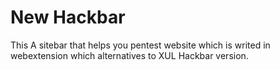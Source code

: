 # New Hackbar
This A sitebar that helps you pentest website which is writed in webextension which alternatives to XUL Hackbar version.
